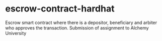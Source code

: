 # escrow-contract-hardhat
Escrow smart contract where there is a depositor, beneficiary and arbiter who approves the transaction. Submission of assignment to Alchemy University
